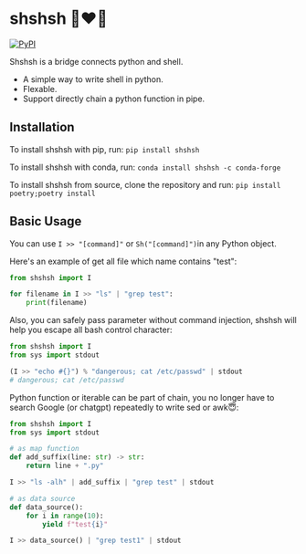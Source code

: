 # shshsh 🐍❤️🐚
[![PyPI](https://img.shields.io/badge/python-3.9%7C3.10%7C3.11-blue.svg)](https://pypi.org/project/shshsh/)

Shshsh is a bridge connects python and shell.
- A simple way to write shell in python.
- Flexable.
- Support directly chain a python function in pipe.

## Installation
To install shshsh with pip, run: `pip install shshsh`

To install shshsh with conda, run: `conda install shshsh -c conda-forge`

To install shshsh from source, clone the repository and run: `pip install poetry;poetry install`

## Basic Usage
You can use `I >> "[command]"` or `Sh("[command]")`in any Python object.

Here's an example of get all file which name contains "test":
```python
from shshsh import I

for filename in I >> "ls" | "grep test":
    print(filename)

```
Also, you can safely pass parameter without command injection, shshsh will help you escape all bash control character:
```python
from shshsh import I
from sys import stdout

(I >> "echo #{}") % "dangerous; cat /etc/passwd" | stdout
# dangerous; cat /etc/passwd

```
Python function or iterable can be part of chain, you no longer have to search Google (or chatgpt) repeatedly to write sed or awk😇:
```python
from shshsh import I
from sys import stdout

# as map function
def add_suffix(line: str) -> str:
    return line + ".py"

I >> "ls -alh" | add_suffix | "grep test" | stdout

# as data source
def data_source():
    for i in range(10):
        yield f"test{i}"

I >> data_source() | "grep test1" | stdout

```
